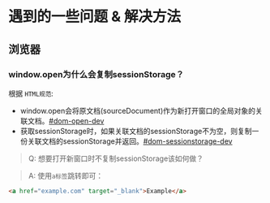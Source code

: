 # 遇到的一些问题 & 解决方法

## 浏览器

### window.open为什么会复制sessionStorage？

根据 `HTML规范`:

- window.open会将<span hl-txt-1>原文档(sourceDocument)</span>作为新打开窗口的全局对象的<span hl-txt-1>关联文档</span>。[#dom-open-dev](https://html.spec.whatwg.org/multipage/nav-history-apis.html#dom-open-dev)
- 获取sessionStorage时，如果<span hl-txt-1>关联文档</span>的sessionStorage不为空，则复制一份关联文档的sessionStorage并返回。[#dom-sessionstorage-dev](https://html.spec.whatwg.org/multipage/webstorage.html#dom-sessionstorage-dev)

> Q: 想要打开新窗口时不复制sessionStorage该如何做？

> A: 使用`a标签`跳转即可：

```HTML
<a href="example.com" target="_blank">Example</a>
```
